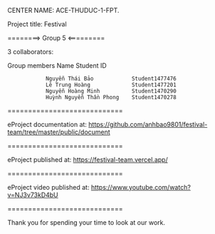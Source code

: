 CENTER NAME: ACE-THUDUC-1-FPT.

Project title: Festival

========> Group 5 <=========

3 collaborators:

Group members Name Student ID

                Nguyễn Thái Bảo            Student1477476
                Lê Trung Hoàng             Student1477201
                Nguyễn Hoàng Minh          Student1470290
                Huỳnh Nguyễn Thần Phong    Student1470278
============================

eProject documentation at: https://github.com/anhbao9801/festival-team/tree/master/public/document

============================

eProject published at: https://festival-team.vercel.app/

============================

eProject video published at: https://www.youtube.com/watch?v=NJ3v73kD4bU

============================

Thank you for spending your time to look at our work.
